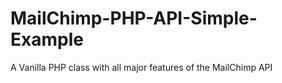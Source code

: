 # MailChimp-PHP-API-Simple-Example
A Vanilla PHP class with all major features of the MailChimp API
